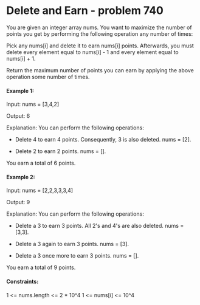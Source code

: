 # Delete and Earn - problem 740

You are given an integer array nums. You want to maximize the number of points you get by performing the following operation any number of times:

Pick any nums[i] and delete it to earn nums[i] points. Afterwards, you must delete every element equal to nums[i] - 1 and every element equal to nums[i] + 1.

Return the maximum number of points you can earn by applying the above operation some number of times.

#### Example 1:

Input: nums = [3,4,2]

Output: 6

Explanation: You can perform the following operations:

- Delete 4 to earn 4 points. Consequently, 3 is also deleted. nums = [2].

- Delete 2 to earn 2 points. nums = [].

You earn a total of 6 points.

#### Example 2:

Input: nums = [2,2,3,3,3,4]

Output: 9

Explanation: You can perform the following operations:

- Delete a 3 to earn 3 points. All 2's and 4's are also deleted. nums = [3,3].

- Delete a 3 again to earn 3 points. nums = [3].

- Delete a 3 once more to earn 3 points. nums = [].

You earn a total of 9 points.

#### Constraints:

1 <= nums.length <= 2 \* 10^4
1 <= nums[i] <= 10^4
